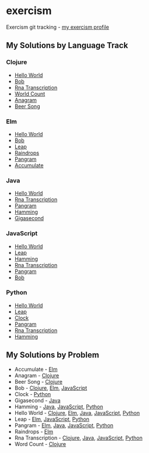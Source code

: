 # exercism
Exercism git tracking - [my exercism profile](http://exercism.io/BenBarrett89)

## My Solutions by Language Track
### Clojure
* [Hello World](clojure/hello-world/src/hello_world.clj)
* [Bob](clojure/bob/src/bob.clj)
* [Rna Transcription](clojure/rna-transcription/src/rna_transcription.clj)
* [World Count](clojure/word-count/src/word_count.clj)
* [Anagram](clojure/anagram/src/anagram.clj)
* [Beer Song](clojure/beer-song/src/beer_song.clj)

### Elm
* [Hello World](elm/hello-world/HelloWorld.elm)
* [Bob](elm/bob/Bob.elm)
* [Leap](elm/leap/Leap.elm)
* [Raindrops](elm/raindrops/Raindrops.elm)
* [Pangram](elm/pangram/Pangram.elm)
* [Accumulate](elm/accumulate/Accumulate.elm)

### Java
* [Hello World](java/hello-world/src/main/java/HelloWorld.java)
* [Rna Transcription](java/rna-transcription/src/main/java/RnaTranscription.java)
* [Pangram](java/pangram/src/main/java/PangramChecker.java)
* [Hamming](java/hamming/src/main/java/Hamming.java)
* [Gigasecond](java/gigasecond/src/main/java/Gigasecond.java)

### JavaScript
* [Hello World](javascript/hello-world/hello-world.js)
* [Leap](javascript/leap/leap.js)
* [Hamming](javascript/hamming/hamming.js)
* [Rna Transcription](javascript/rna-transcription/rna-transcription.js)
* [Pangram](javascript/pangram/pangram.js)
* [Bob](javascript/bob/bob.js)

### Python
* [Hello World](python/hello-world/hello_world.py)
* [Leap](python/leap/leap.py)
* [Clock](python/clock/clock.py)
* [Pangram](python/pangram/pangram.py)
* [Rna Transcription](python/rna-transcription/rna_transcription.py)
* [Hamming](python/hamming/hamming.py)

## My Solutions by Problem
* Accumulate - [Elm](elm/accumulate/Accumulate.elm)
* Anagram - [Clojure](clojure/anagram/src/anagram.clj)
* Beer Song - [Clojure](clojure/beer-song/src/beer_song.clj)
* Bob - [Clojure](clojure/bob/src/bob.clj), [Elm](elm/bob/Bob.elm), [JavaScript](javascript/bob/bob.js)
* Clock - [Python](python/clock/clock.py)
* Gigasecond - [Java](java/gigasecond/src/main/java/Gigasecond.java)
* Hamming - [Java](java/hamming/src/main/java/Hamming.java), [JavaScript](javascript/hamming/hamming.js), [Python](python/hamming/hamming.py)
* Hello World - [Clojure](clojure/hello-world/src/hello_world.clj), [Elm](elm/hello-world/HelloWorld.elm), [Java](java/hello-world/src/main/java/HelloWorld.java), [JavaScript](javascript/hello-world/hello-world.js), [Python](python/hello-world/hello_world.py)
* Leap - [Elm](elm/leap/Leap.elm), [JavaScript](javascript/leap/leap.js), [Python](python/leap/leap.py)
* Pangram - [Elm](elm/pangram/Pangram.elm), [Java](java/pangram/src/main/java/PangramChecker.java), [JavaScript](javascript/pangram/pangram.js), [Python](python/pangram/pangram.py)
* Raindrops - [Elm](elm/raindrops/Raindrops.elm)
* Rna Transcription - [Clojure](clojure/rna-transcription/src/rna_transcription.clj), [Java](java/rna-transcription/src/main/java/RnaTranscription.java), [JavaScript](javascript/rna-transcription/rna-transcription.js), [Python](python/rna-transcription/rna_transcription.py)
* Word Count - [Clojure](clojure/word-count/src/word_count.clj)
